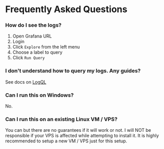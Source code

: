 # Frequently Asked Questions

### How do I see the logs?

1. Open Grafana URL
2. Login
3. Click `Explore` from the left menu
4. Choose a label to query
5. Click `Run Query`

### I don't understand how to query my logs. Any guides?

See docs on [LogQL](https://grafana.com/docs/loki/latest/logql/)

### Can I run this on Windows?

No.

### Can I run this on an existing Linux VM / VPS?

You can but there are no guarantees if it will work or not. I will NOT be responsible if your VPS is affected while attempting to install it. It is highly recommended to setup a new VM / VPS just for this setup.
